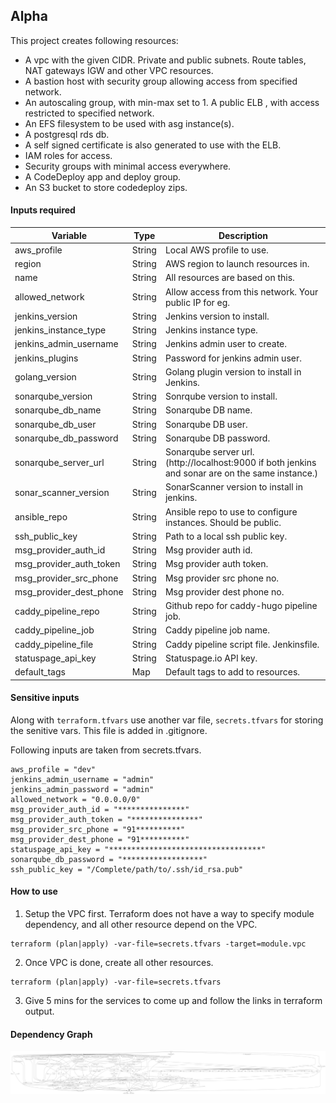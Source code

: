## Alpha

This project creates following resources:

* A vpc with the given CIDR. Private and public subnets. Route tables, NAT gateways IGW and other VPC resources.
* A bastion host with security group allowing access from specified network.
* An autoscaling group, with min-max set to 1. A public ELB , with access restricted to specified network.
* An EFS filesystem to be used with asg instance(s).
* A postgresql rds db.
* A self signed certificate is also generated to use with the ELB.
* IAM roles for access.
* Security groups with minimal access everywhere.
* A CodeDeploy app and deploy group.
* An S3 bucket to store codedeploy zips.

#### Inputs required

| Variable | Type | Description |
| --- | --- | --- |
| aws_profile | String | Local AWS profile to use. |
| region | String | AWS region to launch resources in. |
| name | String | All resources are based on this. |
| allowed_network | String | Allow access from this network. Your public IP for eg. |
| jenkins_version | String | Jenkins version to install. |
| jenkins_instance_type | String | Jenkins instance type. |
| jenkins_admin_username | String | Jenkins admin user to create. |
| jenkins_plugins | String | Password for jenkins admin user. |
| golang_version | String | Golang plugin version to install in Jenkins. |
| sonarqube_version | String | Sonrqube version to install. |
| sonarqube_db_name | String | Sonarqube DB name. |
| sonarqube_db_user | String | Sonarqube DB user. |
| sonarqube_db_password | String | Sonarqube DB password. |
| sonarqube_server_url | String | Sonarqube server url. (http://localhost:9000 if both jenkins and sonar are on the same instance.) |
| sonar_scanner_version | String | SonarScanner version to install in jenkins. |
| ansible_repo | String | Ansible repo to use to configure instances. Should be public. |
| ssh_public_key | String | Path to a local ssh public key. |
| msg_provider_auth_id | String | Msg provider auth id. |
| msg_provider_auth_token | String | Msg provider auth token. |
| msg_provider_src_phone | String | Msg provider src phone no. |
| msg_provider_dest_phone | String | Msg provider dest phone no. |
| caddy_pipeline_repo | String | Github repo for caddy-hugo pipeline job. |
| caddy_pipeline_job | String | Caddy pipeline job name. |
| caddy_pipeline_file | String | Caddy pipeline script file. Jenkinsfile. |
| statuspage_api_key | String | Statuspage.io API key. |
| default_tags | Map | Default tags to add to resources. |

#### Sensitive inputs

Along with `terraform.tfvars` use another var file, `secrets.tfvars` for storing the senitive vars. This file is added in .gitignore.

Following inputs are taken from secrets.tfvars.

```HCL
aws_profile = "dev"
jenkins_admin_username = "admin"
jenkins_admin_password = "admin"
allowed_network = "0.0.0.0/0"
msg_provider_auth_id = "***************"
msg_provider_auth_token = "***************"
msg_provider_src_phone = "91**********"
msg_provider_dest_phone = "91**********"
statuspage_api_key = "**********************************"
sonarqube_db_password = "******************"
ssh_public_key = "/Complete/path/to/.ssh/id_rsa.pub"
```

#### How to use

1. Setup the VPC first. Terraform does not have a way to specify module dependency, and all other resource depend on the VPC.

```shell
terraform (plan|apply) -var-file=secrets.tfvars -target=module.vpc
```

2. Once VPC is done, create all other resources.

```shell
terraform (plan|apply) -var-file=secrets.tfvars
```

3. Give 5 mins for the services to come up and follow the links in terraform output.

#### Dependency Graph

![Dependency Graph](graph.png)

